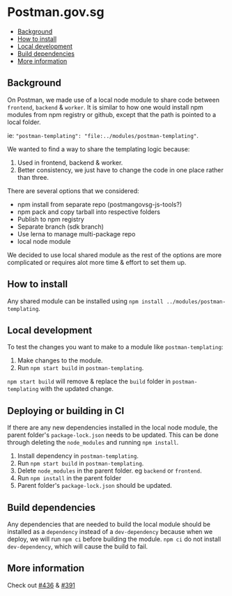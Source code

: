 # Postman.gov.sg

- [Background](#background)
- [How to install](#how-to-install)
- [Local development](#local-development)
- [Build dependencies](#build-dependencies)
- [More information](#more-information)

## Background

On Postman, we made use of a local node module to share code between `frontend`, `backend` & `worker`. It is similar to how one would install npm modules from npm registry or github, except that the path is pointed to a local folder.

ie: `"postman-templating": "file:../modules/postman-templating"`.

We wanted to find a way to share the templating logic because:

1. Used in frontend, backend & worker.
2. Better consistency, we just have to change the code in one place rather than three.

There are several options that we considered:

- npm install from separate repo (postmangovsg-js-tools?)
- npm pack and copy tarball into respective folders
- Publish to npm registry
- Separate branch (sdk branch)
- Use lerna to manage multi-package repo
- local node module

We decided to use local shared module as the rest of the options are more complicated or requires alot more time & effort to set them up.

## How to install

Any shared module can be installed using `npm install ../modules/postman-templating`.

## Local development

To test the changes you want to make to a module like `postman-templating`:

1. Make changes to the module.
2. Run `npm start build` in `postman-templating`.

`npm start build` will remove & replace the `build` folder in `postman-templating` with the updated change.

## Deploying or building in CI

If there are any new dependencies installed in the local node module, the parent folder's `package-lock.json` needs to be updated. This can be done through deleting the `node_modules` and running `npm install`.

1. Install dependency in `postman-templating`.
2. Run `npm start build` in `postman-templating`.
3. Delete `node_modules` in the parent folder. eg `backend` or `frontend`.
4. Run `npm install` in the parent folder
5. Parent folder's `package-lock.json` should be updated.

## Build dependencies

Any dependencies that are needed to build the local module should be installed as a `dependency` instead of a `dev-dependency` because when we deploy, we will run `npm ci` before building the module. `npm ci` do not install `dev-dependency`, which will cause the build to fail.

## More information

Check out [#436](https://github.com/opengovsg/postmangovsg/pull/436) & [#391](https://github.com/opengovsg/postmangovsg/pull/391)
